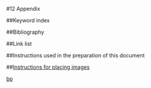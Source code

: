 #12 Appendix 

##Keyword index 

##Bibliography 

##Link list 
<!--???: mirrored linking --> 

##Instructions used in the preparation of this document 
<!-- ???: Does this become a part of the final publication as appendix? --> 

##[Instructions for placing images](images/_image_instructions.html) 



[bp](http://digitalpublishingtoolkit.org/2014/09/inc-project-update-hybrid-publishing-workflow-test/)

